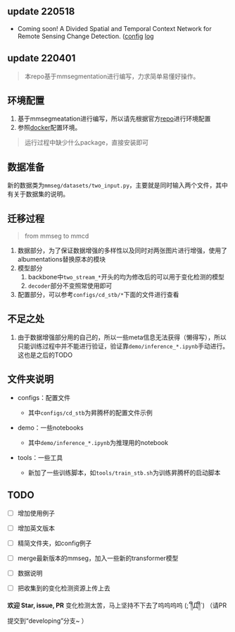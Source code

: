 ## update 220518

- Coming soon!  A Divided Spatial and Temporal Context Network for Remote Sensing Change Detection.  ([config](#) [log](#)


## update 220401

> 本repo基于mmsegmentation进行编写，力求简单易懂好操作。

## 环境配置

1. 基于mmsegmeatation进行编写，所以请先根据官方[repo](./docs/get_started.md#installation)进行环境配置
2. 参照[docker](https://hub.docker.com/r/zenobeijing/pc_pro)配置环境。

> 运行过程中缺少什么package，直接安装即可

## 数据准备
新的数据类为`mmseg/datasets/two_input.py`，主要就是同时输入两个文件，其中有关于数据集的说明。

## 迁移过程
> from mmseg to mmcd

1. 数据部分，为了保证数据增强的多样性以及同时对两张图片进行增强，使用了albumentations替换原本的模块
2. 模型部分
   1. backbone中`two_stream_*`开头的均为修改后的可以用于变化检测的模型
   2. `decoder`部分不变照常使用即可
3. 配置部分，可以参考`configs/cd_stb/*`下面的文件进行查看

## 不足之处

1. 由于数据增强部分用的自己的，所以一些meta信息无法获得（懒得写），所以只能训练过程中并不能进行验证，验证靠`demo/inference_*.ipynb`手动进行。这也是之后的TODO

## 文件夹说明

- configs：配置文件
  - 其中`configs/cd_stb`为昇腾杯的配置文件示例

- demo：一些notebooks
  - 其中`demo/inference_*.ipynb`为推理用的notebook

- tools：一些工具
  - 新加了一些训练脚本，如`tools/train_stb.sh`为训练昇腾杯的启动脚本


## TODO
- [ ] 增加使用例子
- [ ] 增加英文版本
- [ ] 精简文件夹，如config例子
- [ ] merge最新版本的mmseg，加入一些新的transformer模型
- [ ] 数据说明
- [ ] 把收集到的变化检测资源上传上去



**欢迎 Star, issue, PR**
变化检测太苦，马上坚持不下去了呜呜呜呜 (;´༎ຶД༎ຶ`)
（请PR提交到“developing”分支~ ）
